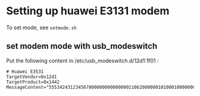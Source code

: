 # Setting up huawei E3131 modem
To set mode, see `setmode.sh`

## set modem mode with usb_modeswitch
Put the following content in /etc/usb_modeswitch.d/12d1\:1f01 :
```
# Huawei E3531
TargetVendor=0x12d1
TargetProduct=0x1442
MessageContent="55534243123456780000000000000011062000000101000100000000000000"
```
